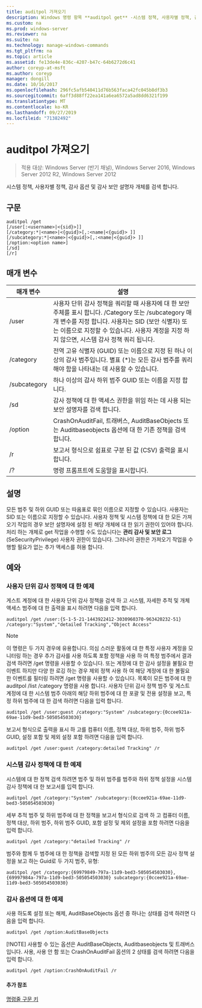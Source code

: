 ```yaml
---
title: auditpol 가져오기
description: Windows 명령 항목 **auditpol get** -시스템 정책, 사용자별 정책, 감사 옵션 및 감사 보안 설명자 개체를 검색 합니다.
ms.custom: na
ms.prod: windows-server
ms.reviewer: na
ms.suite: na
ms.technology: manage-windows-commands
ms.tgt_pltfrm: na
ms.topic: article
ms.assetid: fe13de4e-836c-4207-b47c-64b6272d6c41
author: coreyp-at-msft
ms.author: coreyp
manager: dongill
ms.date: 10/16/2017
ms.openlocfilehash: 296fc5afb540411d76b563faca42fc045b8df3b3
ms.sourcegitcommit: 6aff3d88ff22ea141a6ea6572a5ad8dd6321f199
ms.translationtype: MT
ms.contentlocale: ko-KR
ms.lasthandoff: 09/27/2019
ms.locfileid: "71382492"
---
```

# <a name="auditpol-get"></a>auditpol 가져오기

>적용 대상: Windows Server (반기 채널), Windows Server 2016, Windows Server 2012 R2, Windows Server 2012

시스템 정책, 사용자별 정책, 감사 옵션 및 감사 보안 설명자 개체를 검색 합니다.

## <a name="syntax"></a>구문
```
auditpol /get 
[/user[:<username>|<{sid}>]]
[/category:*|<name>|<{guid}>[,:<name|<{guid}> ]]
[/subcategory:*|<name>|<{guid}>[,:<name|<{guid}> ]]
[/option:<option name>]
[/sd]
[/r]
```
## <a name="parameters"></a>매개 변수

|  매개 변수   |                                                                                                                                         설명                                                                                                                                          |
|--------------|----------------------------------------------------------------------------------------------------------------------------------------------------------------------------------------------------------------------------------------------------------------------------------------------|
|    /user     | 사용자 단위 감사 정책을 쿼리할 때 사용자에 대 한 보안 주체를 표시 합니다. /Category 또는 /subcategory 매개 변수를 지정 합니다. 사용자는 SID (보안 식별자) 또는 이름으로 지정할 수 있습니다. 사용자 계정을 지정 하지 않으면, 시스템 감사 정책 쿼리 됩니다. |
|  /category   |                                                          전역 고유 식별자 (GUID) 또는 이름으로 지정 된 하나 이상의 감사 범주입니다. 별표 (\*)는 모든 감사 범주를 쿼리해야 함을 나타내는 데 사용할 수 있습니다.                                                          |
| /subcategory |                                                                                                                  하나 이상의 감사 하위 범주 GUID 또는 이름을 지정 합니다.                                                                                                                  |
|     /sd      |                                                                                                        감사 정책에 대 한 액세스 권한을 위임 하는 데 사용 되는 보안 설명자를 검색 합니다.                                                                                                        |
|   /option    |                                                                              CrashOnAuditFail, 트래버스, AuditBaseObjects 또는 Auditbaseobjects 옵션에 대 한 기존 정책을 검색 합니다.                                                                               |
|      /r      |                                                                                                              보고서 형식으로 쉼표로 구분 된 값 (CSV) 출력을 표시합니다.                                                                                                              |
|      /?      |                                                                                                                             명령 프롬프트에 도움말을 표시합니다.                                                                                                                             |

## <a name="remarks"></a>설명
모든 범주 및 하위 GUID 또는 따옴표로 묶인 이름으로 지정할 수 있습니다. 사용자는 SID 또는 이름으로 지정할 수 있습니다.
사용자 정책 및 시스템 정책에 대 한 모든 가져오기 작업의 경우 보안 설명자에 설정 된 해당 개체에 대 한 읽기 권한이 있어야 합니다. 처리 하는 개체로 get 작업을 수행할 수도 있습니다는 **관리 감사 및 보안 로그** (SeSecurityPrivilege) 사용자 권한이 있습니다. 그러나이 권한은 가져오기 작업을 수행할 필요가 없는 추가 액세스를 허용 합니다.
## <a name="BKMK_examples"></a>예와
### <a name="examples-for-the-per-user-audit-policy"></a>사용자 단위 감사 정책에 대 한 예제
게스트 계정에 대 한 사용자 단위 감사 정책을 검색 하 고 시스템, 자세한 추적 및 개체 액세스 범주에 대 한 출력을 표시 하려면 다음을 입력 합니다.
```
auditpol /get /user:{S-1-5-21-1443922412-3030960370-963420232-51} /category:"System","detailed Tracking","Object Access"
```
> [!NOTE]
> 이 명령은 두 가지 경우에 유용합니다. 의심 스러운 활동에 대 한 특정 사용자 계정을 모니터링 하는 경우 추가 감사를 사용 하도록 포함 정책을 사용 하 여 특정 범주에서 결과 검색 하려면 /get 명령을 사용할 수 있습니다. 또는 계정에 대 한 감사 설정을 불필요 한 이벤트 하지만 다양 한 로깅 하는 경우 제외 정책 사용 하 여 해당 계정에 대 한 불필요 한 이벤트를 필터링 하려면 /get 명령을 사용할 수 있습니다. 목록이 모든 범주에 대 한 auditpol /list /category 명령을 사용 합니다.
> 사용자 단위 감사 정책 범주 및 게스트 계정에 대 한 시스템 범주 아래의 해당 하위 범주에 대 한 포괄 및 전용 설정을 보고, 특정 하위 범주에 대 한 검색 하려면 다음을 입력 합니다.
> ```
> auditpol /get /user:guest /category:"System" /subcategory:{0ccee921a-69ae-11d9-bed3-505054503030}
> ```
> 보고서 형식으로 출력을 표시 하 고를 컴퓨터 이름, 정책 대상, 하위 범주, 하위 범주 GUID, 설정 포함 및 제외 설정 포함 하려면 다음을 입력 합니다.
> ```
> auditpol /get /user:guest /category:detailed Tracking" /r
> ```
> ### <a name="examples-for-the-system-audit-policy"></a>시스템 감사 정책에 대 한 예제
> 시스템에 대 한 정책 검색 하려면 범주 및 하위 범주를 범주와 하위 정책 설정을 시스템 감사 정책에 대 한 보고서를 입력 합니다.
> ```
> auditpol /get /category:"System" /subcategory:{0ccee921a-69ae-11d9-bed3-505054503030}
> ```
> 세부 추적 범주 및 하위 범주에 대 한 정책을 보고서 형식으로 검색 하 고 컴퓨터 이름, 정책 대상, 하위 범주, 하위 범주 GUID, 포함 설정 및 제외 설정을 포함 하려면 다음을 입력 합니다.
> ```
> auditpol /get /category:"detailed Tracking" /r
> ```
> 범주와 함께 두 범주에 대 한 정책을 검색할 지정 된 모든 하위 범주의 모든 감사 정책 설정을 보고 하는 Guid로 두 가지 범주, 유형:
> ```
> auditpol /get /category:{69979849-797a-11d9-bed3-505054503030},{69997984a-797a-11d9-bed3-505054503030} subcategory:{0ccee921a-69ae-11d9-bed3-505054503030}
> ```
> ### <a name="examples-for-auditing-options"></a>감사 옵션에 대 한 예제
> 사용 하도록 설정 또는 해제, AuditBaseObjects 옵션 중 하나는 상태를 검색 하려면 다음을 입력 합니다.
> ```
> auditpol /get /option:AuditBaseObjects
> ```
> [!NOTE]
> 사용할 수 있는 옵션은 AuditBaseObjects, Auditbaseobjects 및 트래버스입니다.
> 사용, 사용 안 함 또는 CrashOnAuditFail 옵션의 2 상태를 검색 하려면 다음을 입력 합니다.
> ```
> auditpol /get /option:CrashOnAuditFail /r
> ```
> #### <a name="additional-references"></a>추가 참조
> [명령줄 구문 키](command-line-syntax-key.md)
